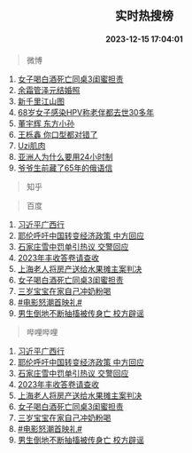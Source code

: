 <div align="center"><h2>实时热搜榜</h2><h4>2023-12-15 17:04:01</h4></div>

> 微博  

1. [女子喝白酒死亡同桌3闺蜜担责](https://s.weibo.com/weibo?q=%23%E5%A5%B3%E5%AD%90%E5%96%9D%E7%99%BD%E9%85%92%E6%AD%BB%E4%BA%A1%E5%90%8C%E6%A1%8C3%E9%97%BA%E8%9C%9C%E6%8B%85%E8%B4%A3%23&t=31&band_rank=1&Refer=top)<br />
2. [余霜管泽元结婚照](https://s.weibo.com/weibo?q=%E4%BD%99%E9%9C%9C%E7%AE%A1%E6%B3%BD%E5%85%83%E7%BB%93%E5%A9%9A%E7%85%A7&t=31&band_rank=2&Refer=top)<br />
3. [新千里江山图](https://s.weibo.com/weibo?q=%23%E6%96%B0%E5%8D%83%E9%87%8C%E6%B1%9F%E5%B1%B1%E5%9B%BE%23&t=31&band_rank=3&Refer=top)<br />
4. [68岁女子感染HPV称老伴都去世30多年](https://s.weibo.com/weibo?q=%2368%E5%B2%81%E5%A5%B3%E5%AD%90%E6%84%9F%E6%9F%93HPV%E7%A7%B0%E8%80%81%E4%BC%B4%E9%83%BD%E5%8E%BB%E4%B8%9630%E5%A4%9A%E5%B9%B4%23&t=31&band_rank=4&Refer=top)<br />
5. [董宇辉 东方小孙](https://s.weibo.com/weibo?q=%E8%91%A3%E5%AE%87%E8%BE%89%20%E4%B8%9C%E6%96%B9%E5%B0%8F%E5%AD%99&t=31&band_rank=5&Refer=top)<br />
6. [王栎鑫 你口型都对错了](https://s.weibo.com/weibo?q=%E7%8E%8B%E6%A0%8E%E9%91%AB%20%E4%BD%A0%E5%8F%A3%E5%9E%8B%E9%83%BD%E5%AF%B9%E9%94%99%E4%BA%86&t=31&band_rank=6&Refer=top)<br />
7. [Uzi肌肉](https://s.weibo.com/weibo?q=%23Uzi%E8%82%8C%E8%82%89%23&t=31&band_rank=7&Refer=top)<br />
8. [亚洲人为什么要用24小时制](https://s.weibo.com/weibo?q=%E4%BA%9A%E6%B4%B2%E4%BA%BA%E4%B8%BA%E4%BB%80%E4%B9%88%E8%A6%81%E7%94%A824%E5%B0%8F%E6%97%B6%E5%88%B6&t=31&band_rank=8&Refer=top)<br />
9. [爷爷生前藏了65年的俄语信](https://s.weibo.com/weibo?q=%23%E7%88%B7%E7%88%B7%E7%94%9F%E5%89%8D%E8%97%8F%E4%BA%8665%E5%B9%B4%E7%9A%84%E4%BF%84%E8%AF%AD%E4%BF%A1%23&t=31&band_rank=9&Refer=top)<br />

> 知乎  


> 百度  

1. [习近平广西行](https://www.baidu.com/s?wd=%E4%B9%A0%E8%BF%91%E5%B9%B3%E5%B9%BF%E8%A5%BF%E8%A1%8C&sa=fyb_news&rsv_dl=fyb_news)<br />
2. [耶伦呼吁中国转变经济政策 中方回应](https://www.baidu.com/s?wd=%E8%80%B6%E4%BC%A6%E5%91%BC%E5%90%81%E4%B8%AD%E5%9B%BD%E8%BD%AC%E5%8F%98%E7%BB%8F%E6%B5%8E%E6%94%BF%E7%AD%96+%E4%B8%AD%E6%96%B9%E5%9B%9E%E5%BA%94&sa=fyb_news&rsv_dl=fyb_news)<br />
3. [石家庄雪中罚单引热议 交警回应](https://www.baidu.com/s?wd=%E7%9F%B3%E5%AE%B6%E5%BA%84%E9%9B%AA%E4%B8%AD%E7%BD%9A%E5%8D%95%E5%BC%95%E7%83%AD%E8%AE%AE+%E4%BA%A4%E8%AD%A6%E5%9B%9E%E5%BA%94&sa=fyb_news&rsv_dl=fyb_news)<br />
4. [2023年丰收答卷请查收](https://www.baidu.com/s?wd=2023%E5%B9%B4%E4%B8%B0%E6%94%B6%E7%AD%94%E5%8D%B7%E8%AF%B7%E6%9F%A5%E6%94%B6&sa=fyb_news&rsv_dl=fyb_news)<br />
5. [上海老人将房产送给水果摊主案判决](https://www.baidu.com/s?wd=%E4%B8%8A%E6%B5%B7%E8%80%81%E4%BA%BA%E5%B0%86%E6%88%BF%E4%BA%A7%E9%80%81%E7%BB%99%E6%B0%B4%E6%9E%9C%E6%91%8A%E4%B8%BB%E6%A1%88%E5%88%A4%E5%86%B3&sa=fyb_news&rsv_dl=fyb_news)<br />
6. [女子喝白酒死亡同桌3闺蜜担责](https://www.baidu.com/s?wd=%E5%A5%B3%E5%AD%90%E5%96%9D%E7%99%BD%E9%85%92%E6%AD%BB%E4%BA%A1%E5%90%8C%E6%A1%8C3%E9%97%BA%E8%9C%9C%E6%8B%85%E8%B4%A3&sa=fyb_news&rsv_dl=fyb_news)<br />
7. [三岁宝宝在家自己冲奶粉喝](https://www.baidu.com/s?wd=%E4%B8%89%E5%B2%81%E5%AE%9D%E5%AE%9D%E5%9C%A8%E5%AE%B6%E8%87%AA%E5%B7%B1%E5%86%B2%E5%A5%B6%E7%B2%89%E5%96%9D&sa=fyb_news&rsv_dl=fyb_news)<br />
8. [#电影怒潮首映礼#](https://www.baidu.com/s?wd=%23%E7%94%B5%E5%BD%B1%E6%80%92%E6%BD%AE%E9%A6%96%E6%98%A0%E7%A4%BC%23&sa=fyb_news&rsv_dl=fyb_news)<br />
9. [男生倒地不断抽搐被传身亡 校方辟谣](https://www.baidu.com/s?wd=%E7%94%B7%E7%94%9F%E5%80%92%E5%9C%B0%E4%B8%8D%E6%96%AD%E6%8A%BD%E6%90%90%E8%A2%AB%E4%BC%A0%E8%BA%AB%E4%BA%A1+%E6%A0%A1%E6%96%B9%E8%BE%9F%E8%B0%A3&sa=fyb_news&rsv_dl=fyb_news)<br />

> 哔哩哔哩  

1. [习近平广西行](https://www.baidu.com/s?wd=%E4%B9%A0%E8%BF%91%E5%B9%B3%E5%B9%BF%E8%A5%BF%E8%A1%8C&sa=fyb_news&rsv_dl=fyb_news)<br />
2. [耶伦呼吁中国转变经济政策 中方回应](https://www.baidu.com/s?wd=%E8%80%B6%E4%BC%A6%E5%91%BC%E5%90%81%E4%B8%AD%E5%9B%BD%E8%BD%AC%E5%8F%98%E7%BB%8F%E6%B5%8E%E6%94%BF%E7%AD%96+%E4%B8%AD%E6%96%B9%E5%9B%9E%E5%BA%94&sa=fyb_news&rsv_dl=fyb_news)<br />
3. [石家庄雪中罚单引热议 交警回应](https://www.baidu.com/s?wd=%E7%9F%B3%E5%AE%B6%E5%BA%84%E9%9B%AA%E4%B8%AD%E7%BD%9A%E5%8D%95%E5%BC%95%E7%83%AD%E8%AE%AE+%E4%BA%A4%E8%AD%A6%E5%9B%9E%E5%BA%94&sa=fyb_news&rsv_dl=fyb_news)<br />
4. [2023年丰收答卷请查收](https://www.baidu.com/s?wd=2023%E5%B9%B4%E4%B8%B0%E6%94%B6%E7%AD%94%E5%8D%B7%E8%AF%B7%E6%9F%A5%E6%94%B6&sa=fyb_news&rsv_dl=fyb_news)<br />
5. [上海老人将房产送给水果摊主案判决](https://www.baidu.com/s?wd=%E4%B8%8A%E6%B5%B7%E8%80%81%E4%BA%BA%E5%B0%86%E6%88%BF%E4%BA%A7%E9%80%81%E7%BB%99%E6%B0%B4%E6%9E%9C%E6%91%8A%E4%B8%BB%E6%A1%88%E5%88%A4%E5%86%B3&sa=fyb_news&rsv_dl=fyb_news)<br />
6. [女子喝白酒死亡同桌3闺蜜担责](https://www.baidu.com/s?wd=%E5%A5%B3%E5%AD%90%E5%96%9D%E7%99%BD%E9%85%92%E6%AD%BB%E4%BA%A1%E5%90%8C%E6%A1%8C3%E9%97%BA%E8%9C%9C%E6%8B%85%E8%B4%A3&sa=fyb_news&rsv_dl=fyb_news)<br />
7. [三岁宝宝在家自己冲奶粉喝](https://www.baidu.com/s?wd=%E4%B8%89%E5%B2%81%E5%AE%9D%E5%AE%9D%E5%9C%A8%E5%AE%B6%E8%87%AA%E5%B7%B1%E5%86%B2%E5%A5%B6%E7%B2%89%E5%96%9D&sa=fyb_news&rsv_dl=fyb_news)<br />
8. [#电影怒潮首映礼#](https://www.baidu.com/s?wd=%23%E7%94%B5%E5%BD%B1%E6%80%92%E6%BD%AE%E9%A6%96%E6%98%A0%E7%A4%BC%23&sa=fyb_news&rsv_dl=fyb_news)<br />
9. [男生倒地不断抽搐被传身亡 校方辟谣](https://www.baidu.com/s?wd=%E7%94%B7%E7%94%9F%E5%80%92%E5%9C%B0%E4%B8%8D%E6%96%AD%E6%8A%BD%E6%90%90%E8%A2%AB%E4%BC%A0%E8%BA%AB%E4%BA%A1+%E6%A0%A1%E6%96%B9%E8%BE%9F%E8%B0%A3&sa=fyb_news&rsv_dl=fyb_news)<br />

